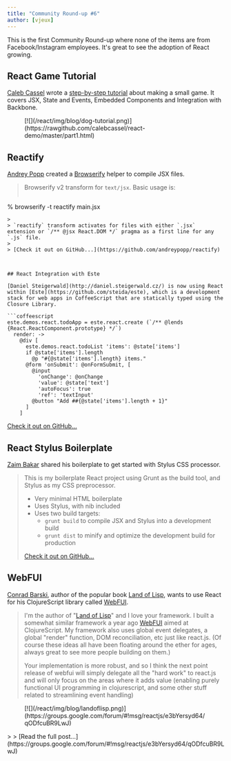 ```yaml
---
title: "Community Round-up #6"
author: [vjeux]
---
```


This is the first Community Round-up where none of the items are from Facebook/Instagram employees. It's great to see the adoption of React growing.

## React Game Tutorial

[Caleb Cassel](https://twitter.com/CalebCassel) wrote a [step-by-step tutorial](https://rawgithub.com/calebcassel/react-demo/master/part1.html) about making a small game. It covers JSX, State and Events, Embedded Components and Integration with Backbone.
<figure>[![](/react/img/blog/dog-tutorial.png)](https://rawgithub.com/calebcassel/react-demo/master/part1.html)</figure>


## Reactify

[Andrey Popp](http://andreypopp.com/) created a [Browserify](http://browserify.org/) helper to compile JSX files.

> Browserify v2 transform for `text/jsx`. Basic usage is:
>
> ```
% browserify -t reactify main.jsx
```
>
> `reactify` transform activates for files with either `.jsx` extension or `/** @jsx React.DOM */` pragma as a first line for any `.js` file.
>
> [Check it out on GitHub...](https://github.com/andreypopp/reactify)



## React Integration with Este

[Daniel Steigerwald](http://daniel.steigerwald.cz/) is now using React within [Este](https://github.com/steida/este), which is a development stack for web apps in CoffeeScript that are statically typed using the Closure Library.

```coffeescript
este.demos.react.todoApp = este.react.create (`/** @lends {React.ReactComponent.prototype} */`)
  render: ->
    @div [
      este.demos.react.todoList 'items': @state['items']
      if @state['items'].length
        @p "#{@state['items'].length} items."
      @form 'onSubmit': @onFormSubmit, [
        @input
          'onChange': @onChange
          'value': @state['text']
          'autoFocus': true
          'ref': 'textInput'
        @button "Add ##{@state['items'].length + 1}"
      ]
    ]
```

[Check it out on GitHub...](https://github.com/steida/este-library/blob/master/este/demos/thirdparty/react/start.coffee)


## React Stylus Boilerplate

[Zaim Bakar](https://zaim.github.io/) shared his boilerplate to get started with Stylus CSS processor.

> This is my boilerplate React project using Grunt as the build tool, and Stylus as my CSS preprocessor.
>
> - Very minimal HTML boilerplate
> - Uses Stylus, with nib included
> - Uses two build targets:
>   - `grunt build` to compile JSX and Stylus into a development build
>   - `grunt dist` to minify and optimize the development build for production
>
> [Check it out on GitHub...](https://github.com/zaim/react-stylus-boilerplate)


## WebFUI

[Conrad Barski](http://lisperati.com/), author of the popular book [Land of Lisp](http://landoflisp.com/), wants to use React for his ClojureScript library called [WebFUI](https://github.com/drcode/webfui).

> I'm the author of "[Land of Lisp](http://landoflisp.com/)" and I love your framework. I built a somewhat similar framework a year ago [WebFUI](https://github.com/drcode/webfui) aimed at ClojureScript. My framework also uses global event delegates, a global "render" function, DOM reconciliation, etc just like react.js. (Of course these ideas all have been floating around the ether for ages, always great to see more people building on them.)
>
> Your implementation is more robust, and so I think the next point release of webfui will simply delegate all the "hard work" to react.js and will only focus on the areas where it adds value (enabling purely functional UI programming in clojurescript, and some other stuff related to streamlining event handling)
<figure>[![](/react/img/blog/landoflisp.png)](https://groups.google.com/forum/#!msg/reactjs/e3bYersyd64/qODfcuBR9LwJ)</figure>
>
> [Read the full post...](https://groups.google.com/forum/#!msg/reactjs/e3bYersyd64/qODfcuBR9LwJ)
